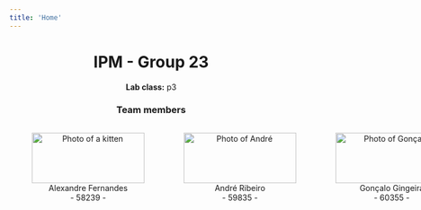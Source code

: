 ```yaml
---
title: 'Home'
---
```


<h1 style="text-align:center">IPM - Group 23
</h1>


<p style="text-align:center"><b>Lab class:</b> p3 </p>

<h3 style="text-align:center">Team members</h3>

<style>

    article, fieldset, dialog {
  border: 1px solid var(--border);
  padding: 1rem;
  border-radius: var(--standard-border-radius);
  margin-bottom: 1rem;
}

.image-container {
    display: flex; /* Display the figures in a row */
    justify-content: space-between; /* Space evenly between figures */
}

.image-box {
    flex: 1;
    text-align: center;
    margin-right: 30px;
    transition: transform 0.2s; /* Add a transition for the transform property */
    cursor: pointer;
}

.image-box:hover {
    transform: scale(1.1); /* Increase the size by 10% on hover */
}

/* Remove the margin-right from the last image-box to avoid extra space */
.image-box:last-child {
    margin-right: 0;
}

figure {
    flex: 1; /* Each figure takes up an equal portion of the container */
    text-align: center; /* Center align contents */
    margin-right: 30px;
}

figure:last-child {
    margin-right: 0;
}

:root,
::backdrop {
  /* Set sans-serif & mono fonts */
  --sans-font: -apple-system, BlinkMacSystemFont, "Avenir Next", Avenir,
    "Nimbus Sans L", Roboto, "Noto Sans", "Segoe UI", Arial, Helvetica,
    "Helvetica Neue", sans-serif;
  --mono-font: Consolas, Menlo, Monaco, "Andale Mono", "Ubuntu Mono", monospace;
  --standard-border-radius: 5px;

  /* Default (light) theme */
  --bg: #fff;
  --accent-bg: #f5f7ff;
  --text: #212121;
  --text-light: #585858;
  --border: #898EA4;
  --accent: #0d47a1;
  --code: #d81b60;
  --preformatted: #444;
  --marked: #ffdd33;
  --disabled: #efefef;
}

@media (prefers-color-scheme: dark) {
  :root,
  ::backdrop {
    color-scheme: dark;
    --bg: #212121;
    --accent-bg: #2b2b2b;
    --text: #dcdcdc;
    --text-light: #ababab;
    --accent: #ffb300;
    --code: #f06292;
    --preformatted: #ccc;
    --disabled: #111;
  }
  /* Add a bit of transparency so light media isn't so glaring in dark mode */
  img,
  video {
    opacity: 0.8;
  }
}

article, fieldset, dialog {
  border: 1px solid var(--border);
  padding: 1rem;
  border-radius: var(--standard-border-radius);
  margin-bottom: 1rem;
}

dialog {
  max-width: 40rem;
  margin: auto;
}

dialog::backdrop {
  background-color: var(--bg);
  opacity: 0.8;
}

@media only screen and (max-width: 720px) {
  dialog {
    max-width: 100%;
    margin: auto 1em;
  }
}

</style>


<div class="image-container">
    <figure class="image-box" onclick="document.getElementById('dialog-AF').showModal()">
        <img src="https://via.placeholder.com/250" alt="Photo of a kitten" width="200" height="90">
        <figcaption>Alexandre Fernandes<br>- 58239 -</figcaption>
    </figure>
    <figure class="image-box" onclick="document.getElementById('dialog-AR').showModal()">
        <img src="../IPM3/foto-AR.jpeg" alt="Photo of André" width="200" height="90">
        <figcaption>André Ribeiro<br>- 59835 -</figcaption>
    </figure>
    <figure class="image-box" onclick="document.getElementById('dialog-GG').showModal()">
        <img src="../IPM3/foto-GG.jpeg" alt="Photo of Gonçalo" width="200" height="90">
        <figcaption>Gonçalo Gingeira<br>- 60355 -</figcaption>
    </figure>
    <figure class="image-box" onclick="document.getElementById('dialog-GF').showModal()">
        <img src="../IPM3/foto-GF.png" alt="Photo of Guilherme" width="200" height="90">
        <figcaption>Guilherme Figueira<br>- 60288 -</figcaption>
    </figure>
</div>

<dialog id="dialog-GF">
    <h4 style="text-align:center"> Guilherme Figueira
    </h4>
    <ul>
        <li><b>Student number:</b> 60288 </li>
        <li><b>Email:</b> <a href="mailto:gr.figueira@campus.fct.unl.pt">gr.figueira@campus.fct.unl.pt</a></li>
        <li><b>Course:</b> MIEI</li>
    </ul>
    <form method="dialog">
    	<button>Close</button>
    </form>
    </dialog>

<dialog id="dialog-GG">
    <h4 style="text-align:center"> Gonçalo Gingeira 
    </h4>
    <ul>
        <li><b>Student number:</b> 60355</li>
        <li><b>Email:</b> <a href="mailto:g.gingeira@campus.fct.unl.pt">g.gingeira@campus.fct.unl.pt</a></li>
        <li><b>Course:</b> MIEI</li>
    </ul>
    <form method="dialog">
    	<button>Close</button>
    </form>
</dialog>

<dialog id="dialog-AR">
    <h4 style="text-align:center"> André Ribeiro 
    </h4>
    <ul>
        <li><b>Student number:</b> 59835 </li>
        <li><b>Email:</b> <a href="mailto:at.ribeiro@campus.fct.unl.pt">at.ribeiro@campus.fct.unl.pt</a></li>
        <li><b>Course:</b> MIEI</li>
    </ul>
    <form method="dialog">
    	<button>Close</button>
    </form>
</dialog>


<dialog id="dialog-AF">
    <h4 style="text-align:center"> Alexandre Fernandes
    </h4>
    <ul>
        <li><b>Student number:</b> 58239 </li>
        <li><b>Email:</b> ? </li>
        <li><b>Course:</b> MIEI</li>
    </ul>
    <form method="dialog">
    	<button>Close</button>
    </form>
</dialog>

</div>
